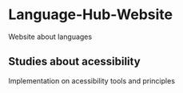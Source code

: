 # Language-Hub-Website

Website about languages

## Studies about acessibility

Implementation on acessibility tools and principles
